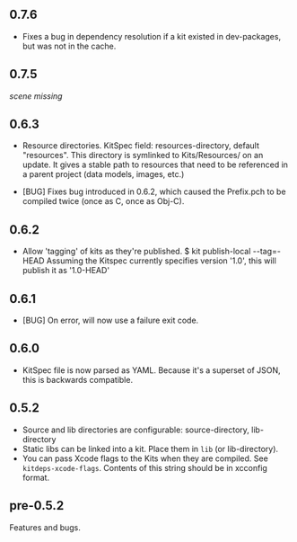 0.7.6
-----
- Fixes a bug in dependency resolution if a kit existed in dev-packages, but was not in the cache.

0.7.5
-----

*scene missing*

0.6.3
-----
* Resource directories. KitSpec field: resources-directory, default "resources". This 
  directory is symlinked to Kits/Resources/<package-name> on an update. It gives a 
  stable path to resources that need to be referenced in a parent project (data models,
  images, etc.)

* [BUG] Fixes bug introduced in 0.6.2, which caused the Prefix.pch to be compiled twice 
  (once as C, once as Obj-C).

0.6.2
-----
* Allow 'tagging' of kits as they're published. 
    $ kit publish-local --tag=-HEAD
  Assuming the Kitspec currently specifies version '1.0', this will publish it as '1.0-HEAD'

0.6.1
-----
* [BUG] On error, will now use a failure exit code.

0.6.0
---------
* KitSpec file is now parsed as YAML. Because it's a superset of JSON,
  this is backwards compatible.

0.5.2
-----

* Source and lib directories are configurable: source-directory, lib-directory 
* Static libs can be linked into a kit. Place them in `lib` (or lib-directory).
* You can pass Xcode flags to the Kits when they are compiled. See
	`kitdeps-xcode-flags`. Contents of this string should be in xcconfig format.

pre-0.5.2
---------

Features and bugs.


